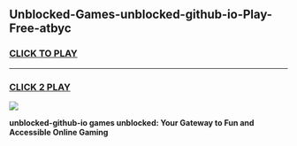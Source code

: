 
## Unblocked-Games-unblocked-github-io-Play-Free-atbyc
<h3>
<a href="https://premium76.site?title=unblocked-github-io&ref=20M">CLICK TO PLAY</a></h3>
<hr>

<h3>
<a href="https://premium76.site?title=unblocked-github-io&ref=20M">CLICK 2 PLAY</a>
  
</h3>

<a href="https://premium76.site?title=unblocked-github-io&ref=19M"><img src="https://clearcache.store/games.png"></a>


**unblocked-github-io games unblocked: Your Gateway to Fun and Accessible Online Gaming**
